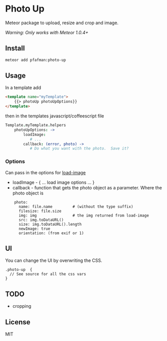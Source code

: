 Photo Up
====================

Meteor package to upload, resize and crop and image.

*Warning: Only works with Meteor 1.0.4+*

## Install

```bash
meteor add pfafman:photo-up
```

## Usage

In a template add
```html
<template name="myTemplate">
	{{> photoUp photoUpOptions}}
</template>
```

then in the templates javascript/coffeescript file
```coffeescript
Template.myTemplate.helpers
    photoUpOptions: ->
        loadImage:
           # ...
        callback: (error, photo) ->
           # Do what you want with the photo.  Save it?
```

### Options

Can pass in the options for [load-image](https://github.com/blueimp/JavaScript-Load-Image#options)
* loadImage - { ... load image options ... }
* callback - function that gets the photo object as a parameter. Where the photo object is

```
	photo:
	  name: file.name         # (without the type suffix)
      filesize: file.size
      img: img                # the img returned from load-image
      src: img.toDataURL()
      size: img.toDataURL().length
      newImage: true
      orientation: (from exif or 1)
```



## UI
You can change the UI by overwriting the CSS.

```
.photo-up  {
  // See source for all the css vars
}
```


## TODO

* cropping


## License
MIT

